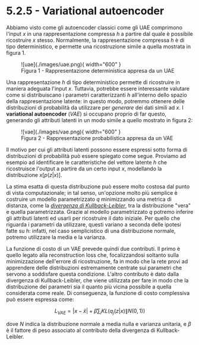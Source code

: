 # 5.2.5 - Variational autoencoder

Abbiamo visto come gli autoencoder classici come gli UAE comprimono l'input $x$ in una rappresentazione compressa $h$ a partire dal quale è possibile ricostruire $x$ stesso. Normalmente, la rappresentazione compressa $h$ è di tipo deterministico, e permette una ricostruzione simile a quella mostrata in figura 1.

<figure markdown>
  ![uae](./images/uae.png){ width="600" }
  <figcaption>Figura 1 - Rappresentazione deterministica appresa da un UAE</figcaption>
</figure>

Una rappresentazione $h$ di tipo deterministico permette di ricostruire in maniera adeguata l'input $x$. Tuttavia, potrebbe essere interessante valutare come si distribuiscano i parametri caratterizzanti $h$ all'interno dello spazio della rappresentazione latente: in questo modo, potremmo ottenere delle distribuzioni di probabilità da utilizzare per *generare* dei dati simili ad $x$. I **variational autoencoder** (*VAE*) si occupano proprio di far questo, generando gli attributi latenti in un modo simile a quello mostrato in figura 2:

<figure markdown>
  ![vae](./images/vae.png){ width="600" }
  <figcaption>Figura 2 - Rappresentazione probabilistica appresa da un VAE</figcaption>
</figure>

Il motivo per cui gli attributi latenti possono essere espressi sotto forma di distribuzioni di probabilità può essere spiegato come segue. Proviamo ad esempio ad identificare le caratteristiche del vettore latente $h$ che ricostruisce l'output a partire da un certo input $x$, modellando la distribuzione $x[p(z|x)]$.

La stima esatta di questa distribuzione può essere molto costosa dal punto di vista computazionale; in tal senso, un'opzione molto più semplice è costruire un modello parametrizzato $q$ minimizzando una metrica di distanza, come la [*divergenza di Kullback-Leibler*](https://it.wikipedia.org/wiki/Divergenza_di_Kullback-Leibler), tra la distribuzione "vera" e quella parametrizzata. Grazie al modello parametrizzato $q$ potremo inferire gli attributi latenti ed usarli per ricostruire il dato iniziale. Per quello che riguarda i parametri da utilizzare, questi variano a seconda delle ipotesi fatte su $h$: infatti, nel caso semplicistico di una distribuzione normale, potremo utilizzare la media e la varianza.

La funzione di costo di un VAE prevede quindi due contributi. Il primo è quello legato alla reconstruction loss che, focalizzandosi soltanto sulla minimizzazione dell'errore di ricostruzione, fa in modo che la rete provi ad apprendere delle distribuzioni estremamente centrate sui parametri che servono a soddisfare questa condizione. L'altro contributo è dato dalla divergenza di Kullback-Leibler, che viene utilizzata per fare in modo che la distribuzione dei parametri sia il quanto più vicina possibile a quella considerata come reale. Di conseguenza, la funzione di costo complessiva può essere espressa come:

$$
L_{VAE} = |x - \hat{x}|+\beta \sum_i KL(q_j(z|x)\|N(0,1))
$$

dove $N$ indica la distribuzione normale a media nulla e varianza unitaria, e $\beta$ è il fattore di peso associato al contributo della divergenza di Kullback-Leibler.
